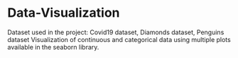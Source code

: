 # Data-Visualization
Dataset used in the project: Covid19 dataset, Diamonds dataset, Penguins dataset
Visualization of continuous and categorical data using multiple plots available in the seaborn library.
